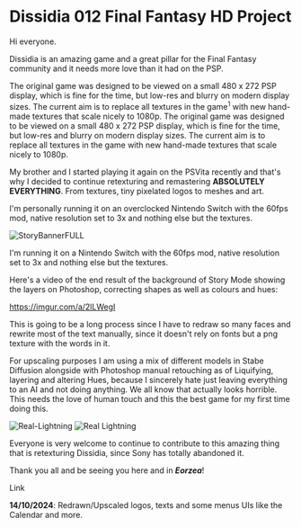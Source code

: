 # Dissidia 012 Final Fantasy HD Project

Hi everyone.

Dissidia is an amazing game and a great pillar for the Final Fantasy community and it needs more love than it had on the PSP.

The original game was designed to be viewed on a small 480 x 272 PSP display, which is fine for the time, but low-res and blurry on modern display sizes. The current aim is to replace all textures in the game<sup>1</sup> with new hand-made textures that scale nicely to 1080p.
The original game was designed to be viewed on a small 480 x 272 PSP display, which is fine for the time, but low-res and blurry on modern display sizes. The current aim is to replace all textures in the game with new hand-made textures that scale nicely to 1080p.

My brother and I started playing it again on the PSVita recently and that's why I decided to continue retexturing and remastering **ABSOLUTELY EVERYTHING**. From textures, tiny pixelated logos to meshes and art.

I'm personally running it on an overclocked Nintendo Switch with the 60fps mod, native resolution set to 3x and nothing else but the textures.

![StoryBannerFULL](https://github.com/user-attachments/assets/480e9c16-fef5-4ca3-9881-05230ee1d5cd)

I'm running it on a Nintendo Switch with the 60fps mod, native resolution set to 3x and nothing else but the textures.

Here's a video of the end result of the background of Story Mode showing the layers on Photoshop, correcting shapes as well as colours and hues:

https://imgur.com/a/2lLWegI

This is going to be a long process since I have to redraw so many faces and rewrite most of the text manually, since it doesn't rely on fonts but a png texture with the words in it.

For upscaling purposes I am using a mix of different models in Stabe Diffusion alongside with Photoshop manual retouching as of Liquifying, layering and altering Hues, because I sincerely hate just leaving everything to an AI and not doing anything. We all know that actually looks horrible. This needs the love of human touch and this the best game for my first time doing this.

![Real-Lightning](https://github.com/user-attachments/assets/1015f4fa-2047-4a8a-b29a-47878076231f)
![Real Lightning](https://github.com/user-attachments/assets/6a78c08d-0375-47cb-9e25-798c7f966c42)

Everyone is very welcome to continue to contribute to this amazing thing that is retexturing Dissidia, since Sony has totally abandoned it.

Thank you all and be seeing you here and in _**Eorzea**_!

Link

**14/10/2024**: Redrawn/Upscaled logos, texts and some menus UIs like the Calendar and more.